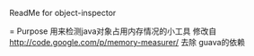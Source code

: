 ReadMe for object-inspector

= Purpose
用来检测java对象占用内存情况的小工具
修改自 http://code.google.com/p/memory-measurer/ 
去除 guava的依赖



